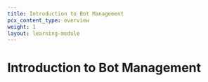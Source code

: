 ```yaml
---
title: Introduction to Bot Management
pcx_content_type: overview
weight: 1
layout: learning-module
---
```


# Introduction to Bot Management